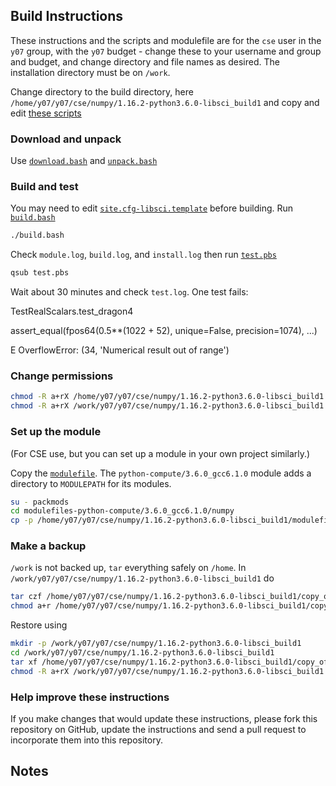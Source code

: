 Build Instructions
------------------

These instructions and the scripts and modulefile are for the `cse`
user in the `y07` group, with the `y07` budget - change these to your
username and group and budget, and change directory and file names as
desired.  The installation directory must be on `/work`.

Change directory to the build directory, here
`/home/y07/y07/cse/numpy/1.16.2-python3.6.0-libsci_build1` and copy and edit [these scripts]()

### Download and unpack

Use [`download.bash`](download.bash) and [`unpack.bash`](unpack.bash)

### Build and test

You may need to edit
[`site.cfg-libsci.template`](site.cfg-libsci.template) before
building.  Run [`build.bash`](build.bash)

```bash
./build.bash
```

Check `module.log`, `build.log`, and `install.log` then run
[`test.pbs`](test.pbs)

```bash
qsub test.pbs
```

Wait about 30 minutes and check `test.log`.  One test fails:

TestRealScalars.test_dragon4

assert_equal(fpos64(0.5**(1022 + 52), unique=False, precision=1074), ...)

E       OverflowError: (34, 'Numerical result out of range')

### Change permissions

```bash
chmod -R a+rX /home/y07/y07/cse/numpy/1.16.2-python3.6.0-libsci_build1
chmod -R a+rX /work/y07/y07/cse/numpy/1.16.2-python3.6.0-libsci_build1
```

### Set up the module

(For CSE use, but you can set up a module in your own project
similarly.)

Copy the [`modulefile`](modulefile).  The
`python-compute/3.6.0_gcc6.1.0` module adds a directory to
`MODULEPATH` for its modules.

```bash
su - packmods
cd modulefiles-python-compute/3.6.0_gcc6.1.0/numpy
cp -p /home/y07/y07/cse/numpy/1.16.2-python3.6.0-libsci_build1/modulefile 1.16.2-libsci_build1
```

### Make a backup

`/work` is not backed up, `tar` everything safely on `/home`.  In
`/work/y07/y07/cse/numpy/1.16.2-python3.6.0-libsci_build1` do

```bash
tar czf /home/y07/y07/cse/numpy/1.16.2-python3.6.0-libsci_build1/copy_of_work.tgz .
chmod a+r /home/y07/y07/cse/numpy/1.16.2-python3.6.0-libsci_build1/copy_of_work.tgz
```

Restore using

```bash
mkdir -p /work/y07/y07/cse/numpy/1.16.2-python3.6.0-libsci_build1
cd /work/y07/y07/cse/numpy/1.16.2-python3.6.0-libsci_build1
tar xf /home/y07/y07/cse/numpy/1.16.2-python3.6.0-libsci_build1/copy_of_work.tgz
chmod -R a+rX /work/y07/y07/cse/numpy/1.16.2-python3.6.0-libsci_build1
```

### Help improve these instructions

If you make changes that would update these instructions, please fork
this repository on GitHub, update the instructions and send a pull
request to incorporate them into this repository.

Notes
-----

